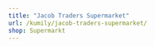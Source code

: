 ```yaml
---
title: "Jacob Traders Supermarket"
url: /kumily/jacob-traders-supermarket/
shop: Supermarkt
---
```

